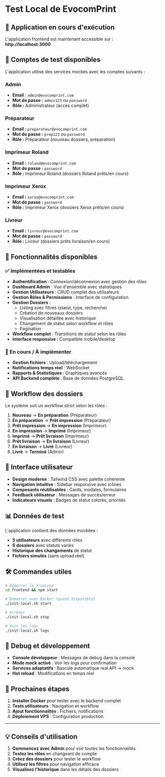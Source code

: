 # Test Local de EvocomPrint

## 🚀 Application en cours d'exécution

L'application frontend est maintenant accessible sur : **http://localhost:3000**

## 🔐 Comptes de test disponibles

L'application utilise des services mockés avec les comptes suivants :

### Admin
- **Email :** `admin@evocomprint.com`
- **Mot de passe :** `admin123` ou `password`
- **Rôle :** Administrateur (accès complet)

### Préparateur  
- **Email :** `preparateur@evocomprint.com`
- **Mot de passe :** `prep123` ou `password`
- **Rôle :** Préparateur (nouveau dossiers, préparation)

### Imprimeur Roland
- **Email :** `roland@evocomprint.com`
- **Mot de passe :** `password`
- **Rôle :** Imprimeur Roland (dossiers Roland prêts/en cours)

### Imprimeur Xerox
- **Email :** `xerox@evocomprint.com`
- **Mot de passe :** `password`
- **Rôle :** Imprimeur Xerox (dossiers Xerox prêts/en cours)

### Livreur
- **Email :** `livreur@evocomprint.com`
- **Mot de passe :** `password`
- **Rôle :** Livreur (dossiers prêts livraison/en cours)

## 🎯 Fonctionnalités disponibles

### ✅ Implémentées et testables
- **Authentification** : Connexion/déconnexion avec gestion des rôles
- **Dashboard Admin** : Vue d'ensemble avec statistiques
- **Gestion Utilisateurs** : CRUD complet des utilisateurs
- **Gestion Rôles & Permissions** : Interface de configuration
- **Gestion Dossiers** : 
  - Listing avec filtres (statut, type, recherche)
  - Création de nouveaux dossiers
  - Visualisation détaillée avec historique
  - Changement de statut selon workflow et rôles
  - Pagination
- **Workflow complet** : Transitions de statut selon les rôles
- **Interface responsive** : Compatible mobile/desktop

### 🚧 En cours / À implémenter
- **Gestion fichiers** : Upload/téléchargement
- **Notifications temps réel** : WebSocket
- **Rapports & Statistiques** : Graphiques avancés
- **API Backend complète** : Base de données PostgreSQL

## 🔄 Workflow des dossiers

Le système suit un workflow strict selon les rôles :

1. **Nouveau** → **En préparation** (Préparateur)
2. **En préparation** → **Prêt impression** (Préparateur)  
3. **Prêt impression** → **En impression** (Imprimeur)
4. **En impression** → **Imprimé** (Imprimeur)
5. **Imprimé** → **Prêt livraison** (Imprimeur)
6. **Prêt livraison** → **En livraison** (Livreur)
7. **En livraison** → **Livré** (Livreur)
8. **Livré** → **Terminé** (Admin)

## 🎨 Interface utilisateur

- **Design moderne** : Tailwind CSS avec palette cohérente
- **Navigation intuitive** : Sidebar responsive avec icônes
- **Composants réutilisables** : Cards, modales, formulaires
- **Feedback utilisateur** : Messages de succès/erreur
- **Indicateurs visuels** : Badges de statut colorés, priorités

## 📊 Données de test

L'application contient des données mockées :
- **5 utilisateurs** avec différents rôles
- **6 dossiers** avec statuts variés
- **Historique des changements** de statut
- **Fichiers simulés** (sans upload réel)

## 🛠️ Commandes utiles

```bash
# Démarrer le frontend
cd frontend && npm start

# Démarrer avec Docker (quand disponible)
./init-local.sh start

# Arrêter
./init-local.sh stop

# Voir les logs
./init-local.sh logs
```

## 🐛 Debug et développement

- **Console développeur** : Messages de debug dans la console
- **Mode mock activé** : Voir les logs pour confirmation
- **Services adaptatifs** : Bascule automatique real API → mock
- **Hot reload** : Modifications en temps réel

## 🚀 Prochaines étapes

1. **Installer Docker** pour tester avec le backend complet
2. **Tests utilisateurs** : Navigation et workflow
3. **Ajout fonctionnalités** : Fichiers, notifications
4. **Déploiement VPS** : Configuration production

---

## 💡 Conseils d'utilisation

1. **Commencez avec Admin** pour voir toutes les fonctionnalités
2. **Testez les rôles** en changeant de compte
3. **Créez des dossiers** pour tester le workflow
4. **Utilisez les filtres** pour navigation efficace
5. **Visualisez l'historique** dans les détails des dossiers
